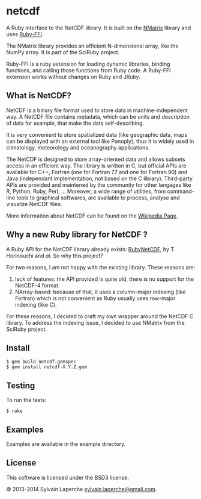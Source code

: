 # netcdf

A Ruby interface to the NetCDF library. It is built on the
[NMatrix](https://github.com/SciRuby/nmatrix#readme) library and
uses [Ruby-FFI](https://github.com/ffi/ffi#readme).

The NMatrix library provides an efficient N-dimensional array, like the NumPy
array. It is part of the SciRuby project.

Ruby-FFI is a ruby extension for loading dynamic libraries, binding functions,
and calling those functions from Ruby code. A Ruby-FFI extension works without
changes on Ruby and JRuby.


## What is NetCDF?

NetCDF is a binary file format used to store data in machine-independent way. A
NetCDF file contains metadata, which can be units and description of data for
example, that make the data self-describing.

It is very convenient to store spatialized data (like geographic data, maps can
be displayed with an external tool like Panoply), thus it is widely used in
climatology, meteorology and oceanography applications.

The NetCDF is designed to store array-oriented data and allows subsets access in
an efficient way. The library is written in C, but official APIs are available
for C++, Fortran (one for Fortran 77 and one for Fortran 90) and Java
(independant implementation, not based on the C library). Third-party APIs are
provided and maintened by the community for other langages like R, Python, Ruby,
Perl, ...
Moreover, a wide range of utilities, from command-line tools to graphical
softwares, are available to process, analyse and visualize NetCDF files.

More information about NetCDF can be found on the
[Wikipedia Page](https://en.wikipedia.org/wiki/Netcdf).

## Why a new Ruby library for NetCDF ?

A Ruby API for the NetCDF library already exists:
[RubyNetCDF](http://ruby.gfd-dennou.org/products/ruby-netcdf/), by T. Horinouchi
and _al_. So why this project?

For two reasons, I am not happy with the existing library. These reasons
are:
1. lack of features: the API provided is quite old, there is no support for the
   NetCDF-4 format.
2. NArray-based: because of that, it uses a column-major indexing (like Fortran)
   which is not convenient as Ruby usually uses row-major indexing (like C).

For these reasons, I decided to craft my own wrapper around the NetCDF C
library. To address the indexing issue, I decided to use NMatrix from the
SciRuby project.


## Install

    $ gem build netcdf.gemspec
    $ gem install netcdf-X.Y.Z.gem


## Testing

To run the tests:

    $ rake


## Examples

Examples are available in the example directory.

## License

This software is licensed under the BSD3 license.

© 2013-2014 Sylvain Laperche <sylvain.laperche@gmail.com>.

